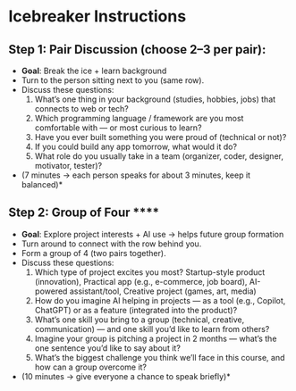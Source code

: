 
# Icebreaker Instructions
 
## Step 1: Pair Discussion **(choose 2–3 per pair)**:

- **Goal**: Break the ice + learn background
- Turn to the person sitting next to you (same row).
- Discuss these questions:
  1. What’s one thing in your background (studies, hobbies, jobs) that connects to web or tech?
  2. Which programming language / framework are you most comfortable with — or most curious to learn?
  3. Have you ever built something you were proud of (technical or not)?
  4. If you could build any app tomorrow, what would it do?
  5. What role do you usually take in a team (organizer, coder, designer, motivator, tester)?  
- (7 minutes → each person speaks for about 3 minutes, keep it balanced)*

## Step 2: Group of Four ****
- **Goal**: Explore project interests + AI use → helps future group formation
- Turn around to connect with the row behind you.
- Form a group of 4 (two pairs together).
- Discuss these questions:
  1. Which type of project excites you most? Startup-style product (innovation), Practical app (e.g., e-commerce, job board), AI-powered assistant/tool, Creative project (games, art, media)
  2. How do you imagine AI helping in projects — as a tool (e.g., Copilot, ChatGPT) or as a feature (integrated into the product)?
  3. What’s one skill you bring to a group (technical, creative, communication) — and one skill you’d like to learn from others?
  4. Imagine your group is pitching a project in 2 months — what’s the one sentence you’d like to say about it?
  5. What’s the biggest challenge you think we’ll face in this course, and how can a group overcome it?
- (10 minutes → give everyone a chance to speak briefly)*



